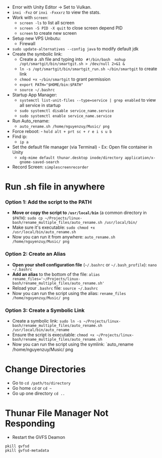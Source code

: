 - Error with Unity Editor -> Set to Vulkan.
- `inxi -Fxz`  or `inxi -Fxxxrz` to view the stats.
- Work with `screen`:
	- `screen -ls` to list all screen
	- `screen -S PID -X quit` to close screen depend PID
	- `screen` to create new screen 
- Setup new VPS Unbutu:
	- Firewall
- `sudo update-alternatives --config java` to modify default jdk
- Create the symbolic link:
	- Create a .sh file and typing into ```
	  #!/bin/bash 
	  nohup /opt/smartgit/bin/smartgit.sh > /dev/null 2>&1 &```
	- `ln -s /opt/smartgit/bin/smartgit_run.sh ~/bin/smartgit` to create link
	- `chmod +x ~/bin/smartgit` to grant permission 
	- `export PATH="$HOME/bin:$PATH"`
	- `source ~/.bashrc`
- Startup App Manager:
	- `systemctl list-unit-files --type=service | grep enabled` to view all service in startup
	- `sudo systemctl disable service_name.service`
	- `sudo systemctl enable service_name.service`
- Run Auto_rename:
	- `auto_rename.sh /home/nguyenzuy/Music/ png`
- Force reboot:
	  - `hold alt + prt sc + r e i s u b`
- Find ip: 
	- `ip a`
- Set the default file manager (via Terminal) - Ex: Open file container in Unity
	- `xdg-mime default thunar.desktop inode/directory application/x-gnome-saved-search`
- Record Screen: 
		`simplescreenrecorder`
# Run .sh file in anywhere
### Option 1: Add the script to the PATH
- **Move or copy the script to `/usr/local/bin`** (a common directory in `$PATH`):
	`sudo cp ~/Projects/linux-bash/rename_multiple_files/auto_rename.sh /usr/local/bin/`
- Make sure it's executable:
	`sudo chmod +x /usr/local/bin/auto_rename.sh`
- Now you can run it from anywhere:
	`auto_rename.sh /home/nguyenzuy/Music/ png`
### Option 2: Create an Alias
- **Open your shell configuration file** (`~/.bashrc` or `~/.bash_profile`):
  `nano ~/.bashrc`
- **Add an alias** to the bottom of the file:
  `alias rename_files='~/Projects/linux-bash/rename_multiple_files/auto_rename.sh'`
- Reload your `.bashrc` file:
  `source ~/.bashrc`
- Now you can run the script using the alias:
  `rename_files /home/nguyenzuy/Music/ png`
### Option 3: Create a Symbolic Link
- Create a symbolic link:
  `sudo ln -s ~/Projects/linux-bash/rename_multiple_files/auto_rename.sh /usr/local/bin/auto_rename`
- Ensure the script is executable:
  `chmod +x ~/Projects/linux-bash/rename_multiple_files/auto_rename.sh`
- Now you can run the script using the symlink:
  `auto_rename /home/nguyenzuy/Music/ png
# Change Directories
- Go to `cd /path/to/directory`
- Go home `cd` or `cd ~`
- Go up one directory  `cd ..`
# Thunar File Manager Not Responding
- Restart the GVFS Deamon
```
pkill gvfsd
pkill gvfsd-metadata
```